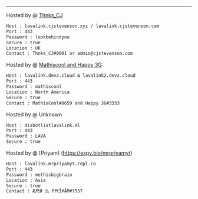 ---
Hosted by @ [Thnks_CJ](https://github.com/ThnksCJ)
```bash
Host : lavalink.cjstevenson.xyz / lavalink.cjstevenson.com
Port : 443
Password : lookbehindyou
Secure : true
Location : UK
Contact : Thnks_CJ#0001 or admin@cjstevenson.com
```

Hosted by @ [Mathiscool and Happy 3G](https://discord.io/botsuniversity)
```bash
Host : lavalink.devz.cloud & lavalink2.devz.cloud
Port : 443
Password : mathiscool
Location : North America
Secure : true
Contact : MathisCool#8659 and Happy 3G#3333
```
Hosted by @ Unknown
```bash
Host : disbotlistlavalink.ml
Port : 443
Password : LAVA
Secure : true
```
Hosted by @ [Priyam] (https://expy.bio/mrpriyamyt)
```bash
Host : lavalink.mrpriyamyt.repl.co
Port : 443
Password : methisbigbrain
Location : Asia
Secure : true
Contact : Æ尺Ø 么 P尺Ī¥ĀM#7557
```
